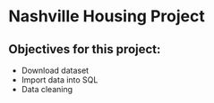 # Nashville Housing Project


## Objectives for this project:
- Download dataset
- Import data into SQL
- Data cleaning

